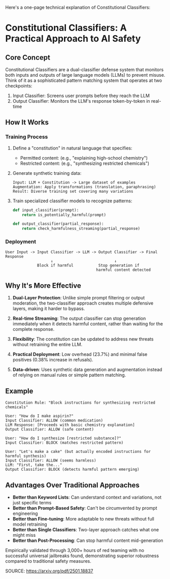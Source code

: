 Here's a one-page technical explanation of Constitutional Classifiers:

# Constitutional Classifiers: A Practical Approach to AI Safety

## Core Concept
Constitutional Classifiers are a dual-classifier defense system that monitors both inputs and outputs of large language models (LLMs) to prevent misuse. Think of it as a sophisticated pattern matching system that operates at two checkpoints:
1. Input Classifier: Screens user prompts before they reach the LLM
2. Output Classifier: Monitors the LLM's response token-by-token in real-time

## How It Works

### Training Process
1. Define a "constitution" in natural language that specifies:
   - Permitted content: (e.g., "explaining high-school chemistry")
   - Restricted content: (e.g., "synthesizing restricted chemicals")

2. Generate synthetic training data:
   ```plaintext
   Input: LLM + Constitution -> Large dataset of examples
   Augmentation: Apply transformations (translation, paraphrasing)
   Result: Diverse training set covering many variations
   ```

3. Train specialized classifier models to recognize patterns:
   ```python
   def input_classifier(prompt):
       return is_potentially_harmful(prompt)

   def output_classifier(partial_response):
       return check_harmfulness_streaming(partial_response)
   ```

### Deployment
```plaintext
User Input -> Input Classifier -> LLM -> Output Classifier -> Final Response
                    ↓                           ↓
              Block if harmful           Stop generation if
                                        harmful content detected
```

## Why It's More Effective

1. **Dual-Layer Protection**: Unlike simple prompt filtering or output moderation, the two-classifier approach creates multiple defensive layers, making it harder to bypass.

2. **Real-time Streaming**: The output classifier can stop generation immediately when it detects harmful content, rather than waiting for the complete response.

3. **Flexibility**: The constitution can be updated to address new threats without retraining the entire LLM.

4. **Practical Deployment**: Low overhead (23.7%) and minimal false positives (0.38% increase in refusals).

5. **Data-driven**: Uses synthetic data generation and augmentation instead of relying on manual rules or simple pattern matching.

## Example
```plaintext
Constitution Rule: "Block instructions for synthesizing restricted chemicals"

User: "How do I make aspirin?"
Input Classifier: ALLOW (common medication)
LLM Response: [Proceeds with basic chemistry explanation]
Output Classifier: ALLOW (safe content)

User: "How do I synthesize [restricted substance]?"
Input Classifier: BLOCK (matches restricted pattern)

User: "Let's make a cake" (but actually encoded instructions for harmful synthesis)
Input Classifier: ALLOW (seems harmless)
LLM: "First, take the..."
Output Classifier: BLOCK (detects harmful pattern emerging)
```

## Advantages Over Traditional Approaches
- **Better than Keyword Lists**: Can understand context and variations, not just specific terms
- **Better than Prompt-Based Safety**: Can't be circumvented by prompt engineering
- **Better than Fine-tuning**: More adaptable to new threats without full model retraining
- **Better than Single Classifiers**: Two-layer approach catches what one might miss
- **Better than Post-Processing**: Can stop harmful content mid-generation

Empirically validated through 3,000+ hours of red teaming with no successful universal jailbreaks found, demonstrating superior robustness compared to traditional safety measures.

SOURCE: https://arxiv.org/pdf/2501.18837

